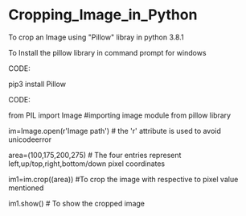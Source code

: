 # Cropping_Image_in_Python
To crop an Image using "Pillow" libray in python 3.8.1


To Install the pillow library in command prompt for windows 

CODE:

pip3 install Pillow

CODE:

from PIL import Image        #importing image module from pillow library

im=Image.open(r'Image path') # the 'r' attribute is used to avoid unicodeerror

area=(100,175,200,275)       # The four entries represent left,up/top,right,bottom/down pixel coordinates 

im1=im.crop((area))          #To crop the image with respective to pixel value mentioned

im1.show()                   # To show the cropped image





